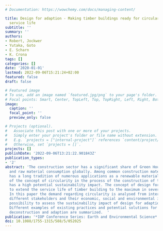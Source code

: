 ```yaml
---
# Documentation: https://wowchemy.com/docs/managing-content/

title: Design for adaption - Making timber buildings ready for circular use and extended
  service life
subtitle: ''
summary: ''
authors:
- Robert, Jockwer
- Yutaka, Goto
- E. Scharn
- K. Crona
tags: []
categories: []
date: '2020-01-01'
lastmod: 2022-09-06T15:21:24+02:00
featured: false
draft: false

# Featured image
# To use, add an image named `featured.jpg/png` to your page's folder.
# Focal points: Smart, Center, TopLeft, Top, TopRight, Left, Right, BottomLeft, Bottom, BottomRight.
image:
  caption: ''
  focal_point: ''
  preview_only: false

# Projects (optional).
#   Associate this post with one or more of your projects.
#   Simply enter your project's folder or file name without extension.
#   E.g. `projects = ["internal-project"]` references `content/project/deep-learning/index.md`.
#   Otherwise, set `projects = []`.
projects: []
publishDate: '2022-09-06T13:21:22.901843Z'
publication_types:
- '2'
abstract: 'The construction sector has a significant share of Green House Gas emission
  and raw material consumption globally. Among common construction materials, timber
  has a long tradition of numerous applications as a renewable material. The implementation
  of the concept of circularity in the process of the construction of timber buildings
  has a high potential sustainability impact. The concept of design for adaption is
  to extend the service life of timber building to the maximum in several life cycles.
  In this paper the demand regarding circularity is analysed from interviews with
  different stakeholders and their economic, social and environmental incentive. The
  possibility to assess the sustainability impact of design for adaption are evaluated.
  Different examples of existing practices and potential solutions for design for
  deconstruction and adaption are summarized.  '
publication: '*IOP Conference Series: Earth and Environmental Science*'
doi: 10.1088/1755-1315/588/5/052025
---
```

